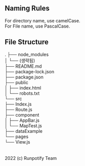 ## Naming Rules
For directory name, use camelCase. <br/>
For File name, use PascalCase. <br/>

## File Structure
.
├── node_modules <br/>
│   └── (생략됨) <br/>
├── README.md <br/>
├── package-lock.json <br/>
├── package.json <br/>
├── public <br/>
│   ├── index.html <br/>
│   └── robots.txt <br/>
└── src <br/>
    ├── Index.js <br/>
    ├── Route.js <br/>
    ├── component <br/>
    │   ├── AppBar.js <br/>
    │   └── MapTest.js <br/>
    ├── dataExample <br/>
    └── pages <br/>
        └── View.js <br/>
<br/><br/>
2022 (c) Runpotify Team
